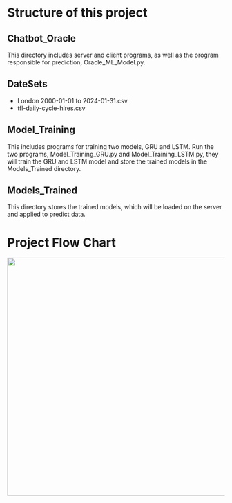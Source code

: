 # Structure of this project

## Chatbot_Oracle

This directory includes server and client programs, as well as the program responsible for prediction, Oracle_ML_Model.py.

## DateSets

- London 2000-01-01 to 2024-01-31.csv
- tfl-daily-cycle-hires.csv

## Model_Training

This includes programs for training two models, GRU and LSTM. Run the two programs, Model_Training_GRU.py and Model_Training_LSTM.py, they will train the GRU and LSTM model and store the trained models in the Models_Trained directory.

## Models_Trained

This directory stores the trained models, which will be loaded on the server and applied to predict data.

# Project Flow Chart

<img src="https://github.com/Flowey0622/Stronger/assets/160813460/d8ba7584-276f-49bb-a4d2-8c0efcbf13b8" width="550px">
